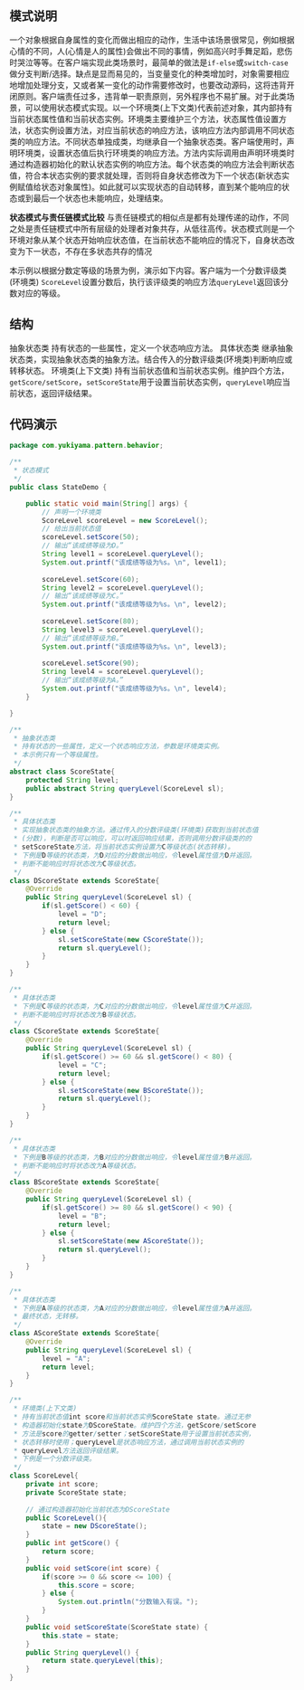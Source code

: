 ## 模式说明
一个对象根据自身属性的变化而做出相应的动作，生活中该场景很常见，例如根据心情的不同，人(心情是人的属性)会做出不同的事情，例如高兴时手舞足蹈，悲伤时哭泣等等。在客户端实现此类场景时，最简单的做法是`if-else`或`switch-case`做分支判断/选择。缺点是显而易见的，当变量变化的种类增加时，对象需要相应地增加处理分支，又或者某一变化的动作需要修改时，也要改动源码，这将违背开闭原则。客户端责任过多，违背单一职责原则，另外程序也不易扩展。对于此类场景，可以使用状态模式实现。以一个环境类(上下文类)代表前述对象，其内部持有当前状态属性值和当前状态实例。环境类主要维护三个方法，状态属性值设置方法，状态实例设置方法，对应当前状态的响应方法，该响应方法内部调用不同状态类的响应方法。不同状态单独成类，均继承自一个抽象状态类。客户端使用时，声明环境类，设置状态值后执行环境类的响应方法。方法内实际调用由声明环境类时通过构造器初始化的默认状态实例的响应方法。每个状态类的响应方法会判断状态值，符合本状态实例的要求就处理，否则将自身状态修改为下一个状态(新状态实例赋值给状态对象属性)。如此就可以实现状态的自动转移，直到某个能响应的状态或到最后一个状态也未能响应，处理结束。
​

**状态模式与责任链模式比较**
与责任链模式的相似点是都有处理传递的动作，不同之处是责任链模式中所有层级的处理者对象共存，从低往高传。状态模式则是一个环境对象从某个状态开始响应状态值，在当前状态不能响应的情况下，自身状态改变为下一状态，不存在多状态共存的情况
​

本示例以根据分数定等级的场景为例，演示如下内容。客户端为一个分数评级类(环境类)
`ScoreLevel`设置分数后，执行该评级类的响应方法`queryLevel`返回该分数对应的等级。
​

## 结构
抽象状态类
  持有状态的一些属性，定义一个状态响应方法。
具体状态类
  继承抽象状态类，实现抽象状态类的抽象方法。结合传入的分数评级类(环境类)判断响应或转移状态。
环境类(上下文类)
  持有当前状态值和当前状态实例。维护四个方法，`getScore/setScore`，`setScoreState`用于设置当前状态实例，`queryLevel`响应当前状态，返回评级结果。
​

## 代码演示
```java
package com.yukiyama.pattern.behavior;

/**
 * 状态模式
 */
public class StateDemo {

    public static void main(String[] args) {
        // 声明一个环境类
        ScoreLevel scoreLevel = new ScoreLevel();
        // 给出当前状态值
        scoreLevel.setScore(50);
        // 输出“该成绩等级为D。”
        String level1 = scoreLevel.queryLevel();
        System.out.printf("该成绩等级为%s。\n", level1);
        
        scoreLevel.setScore(60);
        String level2 = scoreLevel.queryLevel();
        // 输出“该成绩等级为C。”
        System.out.printf("该成绩等级为%s。\n", level2);
        
        scoreLevel.setScore(80);
        String level3 = scoreLevel.queryLevel();
        // 输出“该成绩等级为B。”
        System.out.printf("该成绩等级为%s。\n", level3);
        
        scoreLevel.setScore(90);
        String level4 = scoreLevel.queryLevel();
        // 输出“该成绩等级为A。”
        System.out.printf("该成绩等级为%s。\n", level4);
    }

}

/**
 * 抽象状态类
 * 持有状态的一些属性，定义一个状态响应方法，参数是环境类实例。
 * 本示例只有一个等级属性。
 */
abstract class ScoreState{
    protected String level;
    public abstract String queryLevel(ScoreLevel sl);
}

/**
 * 具体状态类
 * 实现抽象状态类的抽象方法。通过传入的分数评级类(环境类)获取到当前状态值
 * (分数)，判断是否可以响应，可以时返回响应结果，否则调用分数评级类的的
 * setScoreState方法，将当前状态实例设置为C等级状态(状态转移)。
 * 下例是D等级的状态类，为D对应的分数做出响应，令level属性值为D并返回。
 * 判断不能响应时将状态改为C等级状态。
 */
class DScoreState extends ScoreState{
    @Override
    public String queryLevel(ScoreLevel sl) {
        if(sl.getScore() < 60) {
            level = "D";
            return level;
        } else {
            sl.setScoreState(new CScoreState());
            return sl.queryLevel();
        }
    }
}

/**
 * 具体状态类
 * 下例是C等级的状态类，为C对应的分数做出响应，令level属性值为C并返回。
 * 判断不能响应时将状态改为B等级状态。
 */
class CScoreState extends ScoreState{
    @Override
    public String queryLevel(ScoreLevel sl) {
        if(sl.getScore() >= 60 && sl.getScore() < 80) {
            level = "C";
            return level;
        } else {
            sl.setScoreState(new BScoreState());
            return sl.queryLevel();
        }
    }
}

/**
 * 具体状态类
 * 下例是B等级的状态类，为B对应的分数做出响应，令level属性值为B并返回。
 * 判断不能响应时将状态改为A等级状态。
 */
class BScoreState extends ScoreState{
    @Override
    public String queryLevel(ScoreLevel sl) {
        if(sl.getScore() >= 80 && sl.getScore() < 90) {
            level = "B";
            return level;
        } else {
            sl.setScoreState(new AScoreState());
            return sl.queryLevel();
        }
    }
}

/**
 * 具体状态类
 * 下例是A等级的状态类，为A对应的分数做出响应，令level属性值为A并返回。
 * 最终状态，无转移。
 */
class AScoreState extends ScoreState{
    @Override
    public String queryLevel(ScoreLevel sl) {
        level = "A";
        return level;
    }
}

/**
 * 环境类(上下文类)
 * 持有当前状态值int score和当前状态实例ScoreState state。通过无参
 * 构造器初始化state为DScoreState。维护四个方法，getScore/setScore
 * 方法是score的getter/setter；setScoreState用于设置当前状态实例，
 * 状态转移时使用；queryLevel是状态响应方法，通过调用当前状态实例的
 * queryLevel方法返回评级结果。
 * 下例是一个分数评级类。
 */
class ScoreLevel{
    private int score;
    private ScoreState state;
    
    // 通过构造器初始化当前状态为DScoreState
    public ScoreLevel(){
        state = new DScoreState();
    }
    public int getScore() {
        return score;
    }
    public void setScore(int score) {
        if(score >= 0 && score <= 100) {
            this.score = score;
        } else {
            System.out.println("分数输入有误。");
        }
    }
    public void setScoreState(ScoreState state) {
        this.state = state;
    }
    public String queryLevel() {
        return state.queryLevel(this);
    }
}
```
